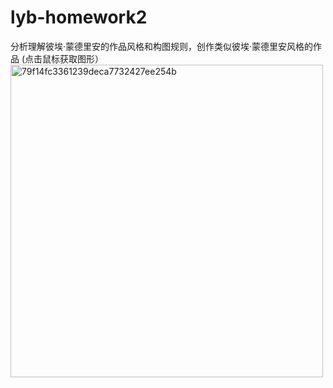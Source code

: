 # lyb-homework2
分析理解彼埃·蒙德里安的作品风格和构图规则，创作类似彼埃·蒙德里安风格的作品
(点击鼠标获取图形）
<img width="500" alt="79f14fc3361239deca7732427ee254b" src="https://user-images.githubusercontent.com/90957569/136386258-91b8b17f-6b6b-40f7-b689-7e976709cc52.png">
